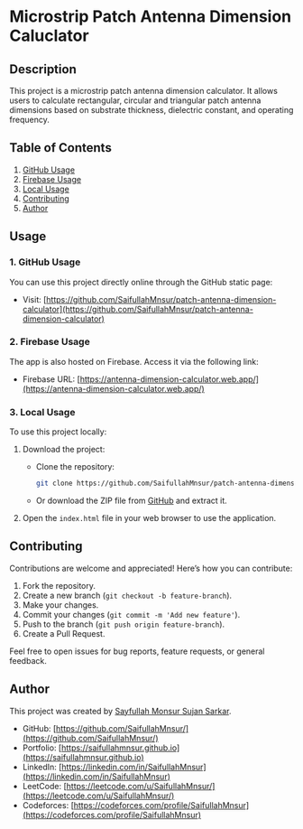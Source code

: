# Microstrip Patch Antenna Dimension Caluclator

## Description
This project is a microstrip patch antenna dimension calculator. It allows users to calculate rectangular, circular and triangular patch antenna dimensions based on substrate thickness, dielectric constant, and operating frequency.


## Table of Contents
1. [GitHub Usage](#1-GitHub-usage) 
1. [Firebase Usage](#2-Firebase-usage) 
3. [Local Usage](#3-local-usage)
4. [Contributing](#contributing)
5. [Author](#author)

## Usage

### 1. GitHub Usage

You can use this project directly online through the GitHub static page:

- Visit: [https://github.com/SaifullahMnsur/patch-antenna-dimension-calculator](https://github.com/SaifullahMnsur/patch-antenna-dimension-calculator)


### 2. Firebase Usage

The app is also hosted on Firebase. Access it via the following link:

- Firebase URL: [https://antenna-dimension-calculator.web.app/](https://antenna-dimension-calculator.web.app/)

### 3. Local Usage

To use this project locally:

1. Download the project:
   - Clone the repository:
     ```bash
     git clone https://github.com/SaifullahMnsur/patch-antenna-dimension-calculator.git
     ```
   - Or download the ZIP file from [GitHub](https://github.com/SaifullahMnsur/patch-antenna-dimension-calculator) and extract it.

2. Open the `index.html` file in your web browser to use the application.

## Contributing

Contributions are welcome and appreciated! Here’s how you can contribute:

1. Fork the repository.
2. Create a new branch (`git checkout -b feature-branch`).
3. Make your changes.
4. Commit your changes (`git commit -m 'Add new feature'`).
5. Push to the branch (`git push origin feature-branch`).
6. Create a Pull Request.

Feel free to open issues for bug reports, feature requests, or general feedback.

## Author

This project was created by [Sayfullah Monsur Sujan Sarkar](https://saifullahmnsur.github.io).

- GitHub: [https://github.com/SaifullahMnsur/](https://github.com/SaifullahMnsur/)
- Portfolio: [https://saifullahmnsur.github.io](https://saifullahmnsur.github.io)
- LinkedIn: [https://linkedin.com/in/SaifullahMnsur](https://linkedin.com/in/SaifullahMnsur)
- LeetCode: [https://leetcode.com/u/SaifullahMnsur/](https://leetcode.com/u/SaifullahMnsur/)
- Codeforces: [https://codeforces.com/profile/SaifullahMnsur](https://codeforces.com/profile/SaifullahMnsur)

